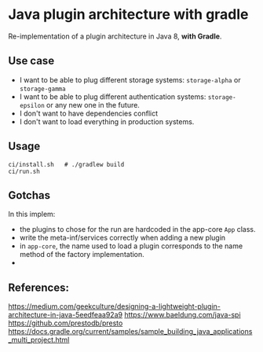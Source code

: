 # Java plugin architecture with gradle

Re-implementation of a plugin architecture in Java 8, **with Gradle**.  

## Use case
- I want to be able to plug different storage systems: `storage-alpha` or `storage-gamma`
- I want to be able to plug different authentication systems: `storage-epsilon` or any new one in the future.
- I don't want to have dependencies conflict
- I don't want to load everything in production systems.  

## Usage

    ci/install.sh   # ./gradlew build
    ci/run.sh

## Gotchas
In this implem:

- the plugins to chose for the run are hardcoded in the app-core `App` class. 
- write the meta-inf/services correctly when adding a new plugin
- in `app-core`, the name used to load a plugin corresponds to the name method of the factory implementation.
- 
 

## References:  
https://medium.com/geekculture/designing-a-lightweight-plugin-architecture-in-java-5eedfeaa92a9
https://www.baeldung.com/java-spi
https://github.com/prestodb/presto
https://docs.gradle.org/current/samples/sample_building_java_applications_multi_project.html